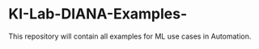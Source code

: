 # KI-Lab-DIANA-Examples-
This repository will contain all examples for ML use cases in Automation. 
